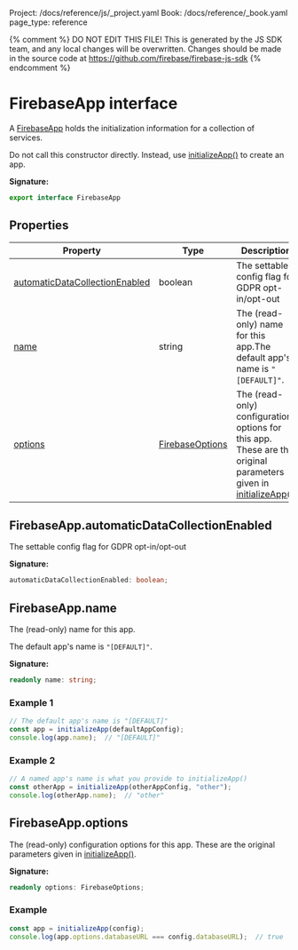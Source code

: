 Project: /docs/reference/js/_project.yaml
Book: /docs/reference/_book.yaml
page_type: reference

{% comment %}
DO NOT EDIT THIS FILE!
This is generated by the JS SDK team, and any local changes will be
overwritten. Changes should be made in the source code at
https://github.com/firebase/firebase-js-sdk
{% endcomment %}

# FirebaseApp interface
A [FirebaseApp](./app.firebaseapp.md#firebaseapp_interface) holds the initialization information for a collection of services.

Do not call this constructor directly. Instead, use [initializeApp()](./app.md#initializeapp_cb2f5e1) to create an app.

<b>Signature:</b>

```typescript
export interface FirebaseApp 
```

## Properties

|  Property | Type | Description |
|  --- | --- | --- |
|  [automaticDataCollectionEnabled](./app.firebaseapp.md#firebaseappautomaticdatacollectionenabled) | boolean | The settable config flag for GDPR opt-in/opt-out |
|  [name](./app.firebaseapp.md#firebaseappname) | string | The (read-only) name for this app.<!-- -->The default app's name is <code>&quot;[DEFAULT]&quot;</code>. |
|  [options](./app.firebaseapp.md#firebaseappoptions) | [FirebaseOptions](./app.firebaseoptions.md#firebaseoptions_interface) | The (read-only) configuration options for this app. These are the original parameters given in [initializeApp()](./app.md#initializeapp_cb2f5e1)<!-- -->. |

## FirebaseApp.automaticDataCollectionEnabled

The settable config flag for GDPR opt-in/opt-out

<b>Signature:</b>

```typescript
automaticDataCollectionEnabled: boolean;
```

## FirebaseApp.name

The (read-only) name for this app.

The default app's name is `"[DEFAULT]"`<!-- -->.

<b>Signature:</b>

```typescript
readonly name: string;
```

### Example 1


```javascript
// The default app's name is "[DEFAULT]"
const app = initializeApp(defaultAppConfig);
console.log(app.name);  // "[DEFAULT]"

```

### Example 2


```javascript
// A named app's name is what you provide to initializeApp()
const otherApp = initializeApp(otherAppConfig, "other");
console.log(otherApp.name);  // "other"

```

## FirebaseApp.options

The (read-only) configuration options for this app. These are the original parameters given in [initializeApp()](./app.md#initializeapp_cb2f5e1)<!-- -->.

<b>Signature:</b>

```typescript
readonly options: FirebaseOptions;
```

### Example


```javascript
const app = initializeApp(config);
console.log(app.options.databaseURL === config.databaseURL);  // true

```

